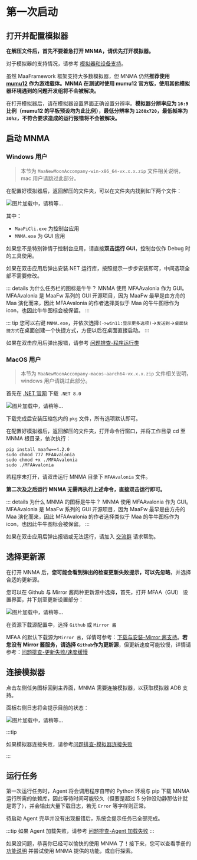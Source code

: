 # 第一次启动

## 打开并配置模拟器

**在解压文件后，首先不要着急打开 MNMA，请优先打开模拟器。**

对于模拟器的支持情况，请参考 [模拟器和设备支持](https://maa.plus/docs/zh-cn/manual/device/)。

虽然 MaaFramework 框架支持大多数模拟器，但 MNMA 仍然**推荐使用 [mumu12](https://mumu.163.com/) 作为游戏载体。MNMA 在测试时使用 mumu12 官方版，使用其他模拟器环境遇到的问题开发组将不会被解决。**

在打开模拟器后，请在模拟器设置界面正确设置分辨率。**模拟器分辨率应为 `16:9` 比例（mumu12 的平板预设均为此比例），最低分辨率为 `1280x720`，最低帧率为 `30hz`，不符合要求造成的运行报错将不会被解决。**

## 启动 MNMA

### Windows 用户

> 本节为 `MaaNewMoonAccompany-win-x86_64-vx.x.x.zip` 文件相关说明，mac 用户请跳过此部分。

在配置好模拟器后，返回解压的文件夹，可以在文件夹内找到如下两个文件：

![图片加载中，请稍等...](/users/dir.png)

其中：

- `MaaPiCli.exe` 为控制台应用
- `MNMA.exe` 为 GUI 应用

如果您不是特别钟情于控制台应用，请直接**双击运行 GUI**，控制台仅作 Debug 时的工具使用。

如果在双击应用后弹出安装.NET 运行库，按照提示一步步安装即可，中间选项全部不需要修改。

::: details 为什么任务栏的图标是牛牛？
MNMA 使用 MFAAvalonia 作为 GUI。MFAAvalonia 是 MaaFw 系列的 GUI 开源项目，因为 MaaFw 最早是由方舟的 Maa 演化而来，因此 MFAAvalonia 的作者选择类似于 Maa 的牛牛图标作为 icon，也因此牛牛图标会被保留。
:::

::: tip
您可以右键 `MNMA.exe`，并依次选择`(->win11:显示更多选项)`->`发送到`->`桌面快捷方式`在桌面创建一个快捷方式，方便以后在桌面直接启动。
:::

如果在双击应用后弹出报错，请参考 [问题排查-程序运行类](../users/errors.md#程序运行类)

### MacOS 用户

> 本节为 `MaaNewMoonAccompany-macos-aarch64-vx.x.x.zip` 文件相关说明，windows 用户请跳过此部分。

首先在 [.NET 官网](https://dotnet.microsoft.com/zh-cn/download/dotnet/8.0) 下载 `.NET 8.0`

![图片加载中，请稍等...](/users/.net8.png)

下载完成后安装压缩包内的 `pkg` 文件，所有选项默认即可。

在配置好模拟器后，返回解压的文件夹，打开命令行窗口，并将工作目录 cd 至 MNMA 根目录，依次执行：

```shell
pip install maafw==4.2.0
sudo chmod 777 MFAAvalonia
sudo chmod +x ./MFAAvalonia
sudo ./MFAAvalonia
```

若程序未打开，请双击运行 MNMA 目录下 `MFAAvalonia` 文件。

**第二次及之后运行 MNMA 无需再执行上述命令，直接双击运行即可。**

::: details 为什么 MNMA 的图标是牛牛？
MNMA 使用 MFAAvalonia 作为 GUI。MFAAvalonia 是 MaaFw 系列的 GUI 开源项目，因为 MaaFw 最早是由方舟的 Maa 演化而来，因此 MFAAvalonia 的作者选择类似于 Maa 的牛牛图标作为 icon，也因此牛牛图标会被保留。
:::

如果在双击应用后弹出报错或无法运行，请加入 [交流群](./start.md#加入我们) 请求帮助。

## 选择更新源

在打开 MNMA 后，**您可能会看到弹出的检查更新失败提示，可以先忽略**，并选择合适的更新源。

您可以在 Github 与 Mirror 酱两种更新源中选择，首先，打开 MFAA（GUI） 设置界面，并下划至更新设置部分：

![图片加载中，请稍等...](/users/update.png)

在资源下载源配置中，选择 `Github` 或 `Mirror 酱`

MFAA 的默认下载源为`Mirror 酱`，详情可参考：[下载与安装-Mirror 酱支持](../users/install.md#mirror-酱支持)。**若您没有 Mirror 酱服务，请选择 `Github`作为更新源**，但更新速度可能较慢，详情请参考：[问题排查-更新失败/速度缓慢](../users/errors.md#更新失败速度缓慢)

## 连接模拟器

点击左侧任务图标回到主界面，MNMA 需要连接模拟器，以获取模拟器 ADB 支持。

面板右侧日志将会提示目前的状态：

![图片加载中，请稍等...](/users/init.png)

:::tip

如果模拟器连接失败，请参考[问题排查-模拟器连接失败](../users/errors.md#模拟器连接失败)

:::

## 运行任务

第一次运行任务时，Agent 将会调用程序自带的 Python 环境与 pip 下载 MNMA 运行所需的依赖库，因此等待时间可能较久（但要是超过 5 分钟没动静那估计就是寄了），并会输出大量下载日志，若无 `Error` 等字样则正常。

待启动 Agent 完毕并没有出现报错后，系统会提示任务已全部完成。

:::tip
如果 Agent 加载失败，请参考 [问题排查-Agent 加载失败](../users/errors.md#agent-加载失败)
:::

如果没问题，恭喜你已经可以愉快的使用 MNMA 了！接下来，您可以查看手册的 [功能说明](./funcs.md) 并尝试使用 MNMA 提供的功能，或自行探索。
